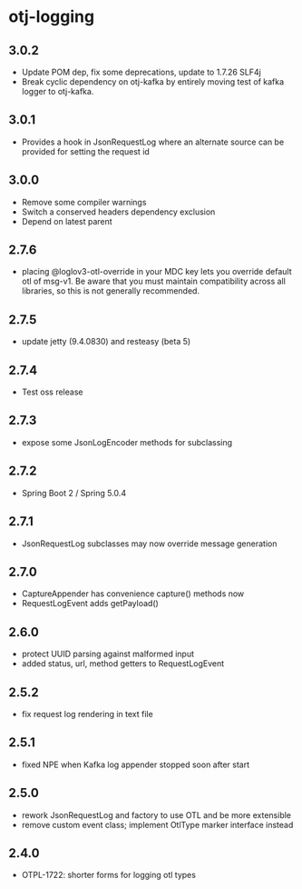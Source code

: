 otj-logging
===========

3.0.2
------
* Update POM dep, fix some deprecations, update to 1.7.26 SLF4j
* Break cyclic dependency on otj-kafka by entirely moving test of kafka logger to otj-kafka.

3.0.1
-----
* Provides a hook in JsonRequestLog where an alternate source can be provided for setting the request id

3.0.0
-----
* Remove some compiler warnings
* Switch a conserved headers dependency exclusion
* Depend on latest parent

2.7.6
----
* placing @loglov3-otl-override in your MDC key lets you override default otl of msg-v1.
Be aware that you must maintain compatibility across all libraries, so this is not generally recommended.

2.7.5
-----
* update jetty (9.4.0830) and resteasy (beta 5)

2.7.4
-----
* Test oss release

2.7.3
-----
* expose some JsonLogEncoder methods for subclassing

2.7.2
-----
* Spring Boot 2 / Spring 5.0.4

2.7.1
-----

* JsonRequestLog subclasses may now override message generation

2.7.0
-----

* CaptureAppender has convenience capture() methods now
* RequestLogEvent adds getPayload()

2.6.0
-----

* protect UUID parsing against malformed input
* added status, url, method getters to RequestLogEvent

2.5.2
-----

* fix request log rendering in text file

2.5.1
-----

* fixed NPE when Kafka log appender stopped soon after start

2.5.0
-----

* rework JsonRequestLog and factory to use OTL and be more extensible
* remove custom event class; implement OtlType marker interface instead

2.4.0
-----

* OTPL-1722: shorter forms for logging otl types

